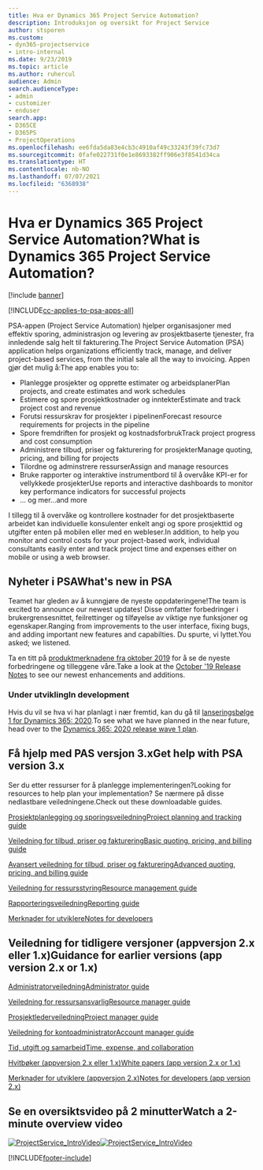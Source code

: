 ```yaml
---
title: Hva er Dynamics 365 Project Service Automation?
description: Introduksjon og oversikt for Project Service
author: stsporen
ms.custom:
- dyn365-projectservice
- intro-internal
ms.date: 9/23/2019
ms.topic: article
ms.author: ruhercul
audience: Admin
search.audienceType:
- admin
- customizer
- enduser
search.app:
- D365CE
- D365PS
- ProjectOperations
ms.openlocfilehash: ee6fda5da83e4cb3c4910af49c33243f39fc73d7
ms.sourcegitcommit: 0fafe022731f0e1e8693382ff906e3f8541d34ca
ms.translationtype: HT
ms.contentlocale: nb-NO
ms.lasthandoff: 07/07/2021
ms.locfileid: "6368938"
---
```

# <a name="what-is-dynamics-365-project-service-automation"></a><span data-ttu-id="16307-103">Hva er Dynamics 365 Project Service Automation?</span><span class="sxs-lookup"><span data-stu-id="16307-103">What is Dynamics 365 Project Service Automation?</span></span>

[!include [banner](../includes/psa-now-project-operations.md)]

[!INCLUDE[cc-applies-to-psa-apps-all](../includes/cc-applies-to-psa-apps-all.md)]

<span data-ttu-id="16307-104">PSA-appen (Project Service Automation) hjelper organisasjoner med effektiv sporing, administrasjon og levering av prosjektbaserte tjenester, fra innledende salg helt til fakturering.</span><span class="sxs-lookup"><span data-stu-id="16307-104">The Project Service Automation (PSA) application helps organizations efficiently track, manage, and deliver project-based services, from the initial sale all the way to invoicing.</span></span> <span data-ttu-id="16307-105">Appen gjør det mulig å:</span><span class="sxs-lookup"><span data-stu-id="16307-105">The app enables you to:</span></span>

- <span data-ttu-id="16307-106">Planlegge prosjekter og opprette estimater og arbeidsplaner</span><span class="sxs-lookup"><span data-stu-id="16307-106">Plan projects, and create estimates and work schedules</span></span>
- <span data-ttu-id="16307-107">Estimere og spore prosjektkostnader og inntekter</span><span class="sxs-lookup"><span data-stu-id="16307-107">Estimate and track project cost and revenue</span></span>
- <span data-ttu-id="16307-108">Forutsi ressurskrav for prosjekter i pipelinen</span><span class="sxs-lookup"><span data-stu-id="16307-108">Forecast resource requirements for projects in the pipeline</span></span>
- <span data-ttu-id="16307-109">Spore fremdriften for prosjekt og kostnadsforbruk</span><span class="sxs-lookup"><span data-stu-id="16307-109">Track project progress and cost consumption</span></span>
- <span data-ttu-id="16307-110">Administrere tilbud, priser og fakturering for prosjekter</span><span class="sxs-lookup"><span data-stu-id="16307-110">Manage quoting, pricing, and billing for projects</span></span>
- <span data-ttu-id="16307-111">Tilordne og adminstrere ressurser</span><span class="sxs-lookup"><span data-stu-id="16307-111">Assign and manage resources</span></span>
- <span data-ttu-id="16307-112">Bruke rapporter og interaktive instrumentbord til å overvåke KPI-er for vellykkede prosjekter</span><span class="sxs-lookup"><span data-stu-id="16307-112">Use reports and interactive dashboards to monitor key performance indicators for successful projects</span></span>
- <span data-ttu-id="16307-113">... og mer</span><span class="sxs-lookup"><span data-stu-id="16307-113">...and more</span></span>

<span data-ttu-id="16307-114">I tillegg til å overvåke og kontrollere kostnader for det prosjektbaserte arbeidet kan individuelle konsulenter enkelt angi og spore prosjekttid og utgifter enten på mobilen eller med en webleser.</span><span class="sxs-lookup"><span data-stu-id="16307-114">In addition, to help you monitor and control costs for your project-based work, individual consultants easily enter and track project time and expenses either on mobile or using a web browser.</span></span>

## <a name="whats-new-in-psa"></a><span data-ttu-id="16307-115">Nyheter i PSA</span><span class="sxs-lookup"><span data-stu-id="16307-115">What's new in PSA</span></span>
<span data-ttu-id="16307-116">Teamet har gleden av å kunngjøre de nyeste oppdateringene!</span><span class="sxs-lookup"><span data-stu-id="16307-116">The team is excited to announce our newest updates!</span></span> <span data-ttu-id="16307-117">Disse omfatter forbedringer i brukergrensesnittet, feilrettinger og tilføyelse av viktige nye funksjoner og egenskaper.</span><span class="sxs-lookup"><span data-stu-id="16307-117">Ranging from improvements to the user interface, fixing bugs, and adding important new features and capabilties.</span></span> <span data-ttu-id="16307-118">Du spurte, vi lyttet.</span><span class="sxs-lookup"><span data-stu-id="16307-118">You asked; we listened.</span></span>

<span data-ttu-id="16307-119">Ta en titt på [produktmerknadene fra oktober 2019](/dynamics365-release-plan/2019wave2/index) for å se de nyeste forbedringene og tilleggene våre.</span><span class="sxs-lookup"><span data-stu-id="16307-119">Take a look at the [October '19 Release Notes](/dynamics365-release-plan/2019wave2/index) to see our newest enhancements and additions.</span></span>

### <a name="in-development"></a><span data-ttu-id="16307-120">Under utvikling</span><span class="sxs-lookup"><span data-stu-id="16307-120">In development</span></span>
<span data-ttu-id="16307-121">Hvis du vil se hva vi har planlagt i nær fremtid, kan du gå til [lanseringsbølge 1 for Dynamics 365: 2020](/dynamics365-release-plan/2020wave1/index).</span><span class="sxs-lookup"><span data-stu-id="16307-121">To see what we have planned in the near future, head over to the [Dynamics 365: 2020 release wave 1 plan](/dynamics365-release-plan/2020wave1/index).</span></span>

## <a name="get-help-with-psa-version-3x"></a><span data-ttu-id="16307-122">Få hjelp med PAS versjon 3.x</span><span class="sxs-lookup"><span data-stu-id="16307-122">Get help with PSA version 3.x</span></span>
<span data-ttu-id="16307-123">Ser du etter ressurser for å planlegge implementeringen?</span><span class="sxs-lookup"><span data-stu-id="16307-123">Looking for resources to help plan your implementation?</span></span> <span data-ttu-id="16307-124">Se nærmere på disse nedlastbare veiledningene.</span><span class="sxs-lookup"><span data-stu-id="16307-124">Check out these downloadable guides.</span></span>

 [<span data-ttu-id="16307-125">Prosjektplanlegging og sporingsveiledning</span><span class="sxs-lookup"><span data-stu-id="16307-125">Project planning and tracking guide</span></span>](../psa/implementation-guides/project-planning-tracking.md)

 [<span data-ttu-id="16307-126">Veiledning for tilbud, priser og fakturering</span><span class="sxs-lookup"><span data-stu-id="16307-126">Basic quoting, pricing, and billing guide</span></span>](../psa/implementation-guides/begin-quoting-pricing-billing.md)

 [<span data-ttu-id="16307-127">Avansert veiledning for tilbud, priser og fakturering</span><span class="sxs-lookup"><span data-stu-id="16307-127">Advanced quoting, pricing, and billing guide</span></span>](../psa/implementation-guides/adv-quoting-pricing-billing.md)

 [<span data-ttu-id="16307-128">Veiledning for ressursstyring</span><span class="sxs-lookup"><span data-stu-id="16307-128">Resource management guide</span></span>](../psa/implementation-guides/resource-management-guide.md)

 [<span data-ttu-id="16307-129">Rapporteringsveiledning</span><span class="sxs-lookup"><span data-stu-id="16307-129">Reporting guide</span></span>](../psa/implementation-guides/reporting-guide.md)

 [<span data-ttu-id="16307-130">Merknader for utviklere</span><span class="sxs-lookup"><span data-stu-id="16307-130">Notes for developers</span></span>](../psa/developer-guides/overview-dev-notes-v3.x.md)

## <a name="guidance-for-earlier-versions-app-version-2x-or-1x"></a><span data-ttu-id="16307-131">Veiledning for tidligere versjoner (appversjon 2.x eller 1.x)</span><span class="sxs-lookup"><span data-stu-id="16307-131">Guidance for earlier versions (app version 2.x or 1.x)</span></span>
 [<span data-ttu-id="16307-132">Administratorveiledning</span><span class="sxs-lookup"><span data-stu-id="16307-132">Administrator guide</span></span>](../psa/admin-guide.md)

 [<span data-ttu-id="16307-133">Veiledning for ressursansvarlig</span><span class="sxs-lookup"><span data-stu-id="16307-133">Resource manager guide</span></span>](../psa/resource-manager-guide.md)

 [<span data-ttu-id="16307-134">Prosjektlederveiledning</span><span class="sxs-lookup"><span data-stu-id="16307-134">Project manager guide</span></span>](../psa/project-manager-guide.md)

 [<span data-ttu-id="16307-135">Veiledning for kontoadministrator</span><span class="sxs-lookup"><span data-stu-id="16307-135">Account manager guide</span></span>](../psa/account-manager-guide.md)

 [<span data-ttu-id="16307-136">Tid, utgift og samarbeid</span><span class="sxs-lookup"><span data-stu-id="16307-136">Time, expense, and collaboration</span></span>](../psa/time-expense-collaboration-guide.md)

 [<span data-ttu-id="16307-137">Hvitbøker (appversjon 2.x eller 1.x)</span><span class="sxs-lookup"><span data-stu-id="16307-137">White papers (app version 2.x or 1.x)</span></span>](../psa/white-papers.md)

 [<span data-ttu-id="16307-138">Merknader for utviklere (appversjon 2.x)</span><span class="sxs-lookup"><span data-stu-id="16307-138">Notes for developers (app version 2.x)</span></span>](../psa/developer-guides/add-custom-qoi-forms-v2.x.md)

 ## <a name="watch-a-2-minute-overview-video"></a><span data-ttu-id="16307-139">Se en oversiktsvideo på 2 minutter</span><span class="sxs-lookup"><span data-stu-id="16307-139">Watch a 2-minute overview video</span></span>
 <a name="heroArea"></a> <span data-ttu-id="16307-140">[![ProjectService_IntroVideo](../psa/media/project-service-intro-video.png "ProjectService_IntroVideo")](https://go.microsoft.com/fwlink/p/?LinkId=799457)</span><span class="sxs-lookup"><span data-stu-id="16307-140">[![ProjectService_IntroVideo](../psa/media/project-service-intro-video.png "ProjectService_IntroVideo")](https://go.microsoft.com/fwlink/p/?LinkId=799457)</span></span>




[!INCLUDE[footer-include](../includes/footer-banner.md)]